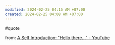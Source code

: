 ```yaml
---
modified: 2024-02-25 04:15 AM +07:00
created: 2024-02-25 04:08 AM +07:00
---
```

#quote 

from: [A Self Introduction: "Hello there..." - YouTube](https://www.youtube.com/watch?v=j7pS5NLPvxU)